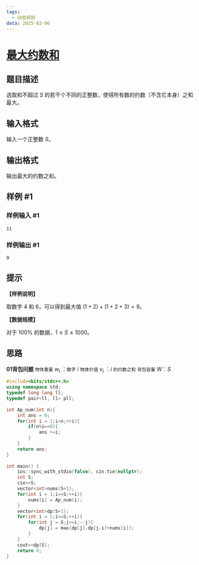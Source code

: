 ```yaml
---
tags:
  - 动态规划
data: 2025-02-06
---
```

# [最大约数和](https://www.luogu.com.cn/problem/P1734)

## 题目描述

选取和不超过 $S$ 的若干个不同的正整数，使得所有数的约数（不含它本身）之和最大。

## 输入格式

输入一个正整数 $S$。

## 输出格式

输出最大的约数之和。

## 样例 #1

### 样例输入 #1

```
11
```

### 样例输出 #1

```
9
```

## 提示

**【样例说明】**

取数字 $4$ 和 $6$，可以得到最大值 $(1+2)+(1+2+3)=9$。

**【数据规模】**

对于 $100 \%$ 的数据，$1 \le S \le 1000$。
## 思路
**01背包问题**
`物体重量` $w_i$ ：`数字` $i$
`物体价值` $v_i$ ：$i$ `的约数之和`
`背包容量` $W$：$S$

```cpp
#include<bits/stdc++.h>  
using namespace std;  
typedef long long ll;  
typedef pair<ll, ll> pll;  
  
int Ap_num(int n){  
    int ans = 0;  
    for(int i = 1;i<n;++i){  
        if(n%i==0){  
            ans +=i;  
        }  
    }  
    return ans;  
}  
  
int main() {  
    ios::sync_with_stdio(false), cin.tie(nullptr);  
    int S;  
    cin>>S;  
    vector<int>nums(S+1);  
    for(int i = 1;i<=S;++i){  
        nums[i] = Ap_num(i);  
    }  
    vector<int>dp(S+1);  
    for(int i = 1;i<=S;++i){  
        for(int j = S;j>=i;--j){  
            dp[j] = max(dp[j],dp[j-i]+nums[i]);  
        }  
    }  
    cout<<dp[S];  
    return 0;  
}
```